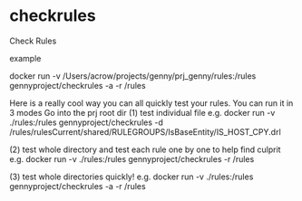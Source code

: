 # checkrules
Check Rules

example

 docker run -v /Users/acrow/projects/genny/prj_genny/rules:/rules  gennyproject/checkrules  -a -r /rules

Here is a really cool way you can all quickly test your rules.  You can run it in 3 modes
Go into the prj root dir
(1) test individual file
 e.g. docker run -v ./rules:/rules  gennyproject/checkrules   -d /rules/rulesCurrent/shared/RULEGROUPS/IsBaseEntity/IS_HOST_CPY.drl

(2) test whole directory and test each rule one by one to help find culprit
e.g. docker run -v ./rules:/rules gennyproject/checkrules -r /rules

(3) test whole directories quickly!
e.g. docker run -v ./rules:/rules gennyproject/checkrules -a -r /rules
